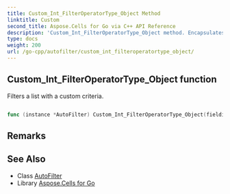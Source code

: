 ```yaml
---
title: Custom_Int_FilterOperatorType_Object Method 
linktitle: Custom
second_title: Aspose.Cells for Go via C++ API Reference
description: 'Custom_Int_FilterOperatorType_Object method. Encapsulates the function that represents custom in Go.'
type: docs
weight: 200
url: /go-cpp/autofilter/custom_int_filteroperatortype_object/
---
```


## Custom_Int_FilterOperatorType_Object function

Filters a list with a custom criteria.

```go

func (instance *AutoFilter) Custom_Int_FilterOperatorType_Object(fieldindex int32, operatortype1 FilterOperatorType, criteria1 *Object)  error

```

## Remarks


## See Also

* Class [AutoFilter](../)
* Library [Aspose.Cells for Go](../../)

